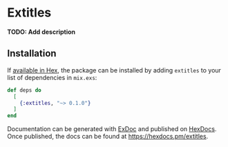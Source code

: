 # Extitles

**TODO: Add description**

## Installation

If [available in Hex](https://hex.pm/docs/publish), the package can be installed
by adding `extitles` to your list of dependencies in `mix.exs`:

```elixir
def deps do
  [
    {:extitles, "~> 0.1.0"}
  ]
end
```

Documentation can be generated with [ExDoc](https://github.com/elixir-lang/ex_doc)
and published on [HexDocs](https://hexdocs.pm). Once published, the docs can
be found at <https://hexdocs.pm/extitles>.

